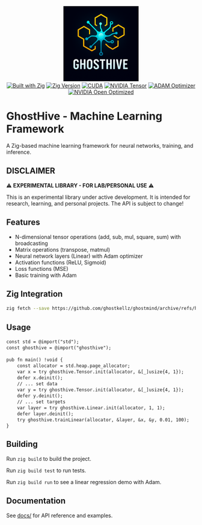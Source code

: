 <div align="center">
  <img src="assets/icons/ghosthive.png" alt="GhostHive Logo" width="200">
</div>

<div align="center">
  <a href="https://ziglang.org"><img src="https://img.shields.io/badge/built%20with-Zig-yellow" alt="Built with Zig"></a>
  <a href="https://ziglang.org/download"><img src="https://img.shields.io/badge/zig-0.16.0--dev-orange" alt="Zig Version"></a>
  <a href="https://developer.nvidia.com/cuda-toolkit"><img src="https://img.shields.io/badge/CUDA-blue" alt="CUDA"></a>
  <a href="https://developer.nvidia.com/tensorrt"><img src="https://img.shields.io/badge/NVIDIA-Tensor-green" alt="NVIDIA Tensor"></a>
  <a href="https://arxiv.org/abs/1412.6980"><img src="https://img.shields.io/badge/optimizer-ADAM-blue" alt="ADAM Optimizer"></a>
  <a href="https://developer.nvidia.com/cuda-toolkit"><img src="https://img.shields.io/badge/NVIDIA-Open%20Optimized-lightgreen" alt="NVIDIA Open Optimized"></a>
</div>

# GhostHive - Machine Learning Framework

A Zig-based machine learning framework for neural networks, training, and inference.

## DISCLAIMER

⚠️ **EXPERIMENTAL LIBRARY - FOR LAB/PERSONAL USE** ⚠️

This is an experimental library under active development. It is
intended for research, learning, and personal projects. The API is subject
to change!

## Features

- N-dimensional tensor operations (add, sub, mul, square, sum) with broadcasting
- Matrix operations (transpose, matmul)
- Neural network layers (Linear) with Adam optimizer
- Activation functions (ReLU, Sigmoid)
- Loss functions (MSE)
- Basic training with Adam

## Zig Integration 
```bash
zig fetch --save https://github.com/ghostkellz/ghostmind/archive/refs/heads/main.tar.gz

```
## Usage

```zig
const std = @import("std");
const ghosthive = @import("ghosthive");

pub fn main() !void {
    const allocator = std.heap.page_allocator;
    var x = try ghosthive.Tensor.init(allocator, &[_]usize{4, 1});
    defer x.deinit();
    // ... set data
    var y = try ghosthive.Tensor.init(allocator, &[_]usize{4, 1});
    defer y.deinit();
    // ... set targets
    var layer = try ghosthive.Linear.init(allocator, 1, 1);
    defer layer.deinit();
    try ghosthive.trainLinear(allocator, &layer, &x, &y, 0.01, 100);
}
```
## Building

Run `zig build` to build the project.

Run `zig build test` to run tests.

Run `zig build run` to see a linear regression demo with Adam.

## Documentation

See [docs/](docs/) for API reference and examples.
